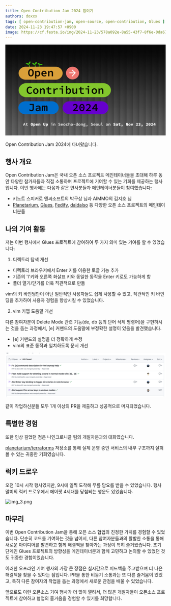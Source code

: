 ```yaml
---
title: Open Contribution Jam 2024 참여기
authors: doxxx
tags: [ open-contribution-jam, open-source, open-contribution, Glues ]
date: 2024-11-23 19:47:57 +0900
image: https://cf.festa.io/img/2024-11-23/578a092e-8a55-43f7-8f6e-0da67d52ebb4.png
---
```


![img.png](img.png)

Open Contribution Jam 2024에 다녀왔습니다.

<!-- truncate -->

## 행사 개요

Open Contribution Jam은 국내 오픈 소스 프로젝트 메인테이너들을 초대해 하루 동안 다양한 참가자들과 직접 소통하며 프로젝트에 기여할 수 있는 기회를 제공하는 행사입니다. 이번 행사에는 다음과 같은
연사분들과 메인테이너분들이 참여했습니다:

- 키노트 스피커로 엔씨소프트의 박구삼 님과 AIMMO의 김지호 님
- [Planetarium](https://github.com/planetarium), [Glues](https://github.com/gluesql/glues), [Fedify](https://github.com/dahlia/fedify), [daldalso](https://github.com/stars/JJoriping/lists/daldalso)
  등 다양한 오픈 소스 프로젝트의 메인테이너분들

## 나의 기여 활동

저는 이번 행사에서 Glues 프로젝트에 참여하여 두 가지 의미 있는 기여를 할 수 있었습니다:

1. 디렉토리 탐색 개선

- 디렉토리 브라우저에서 Enter 키를 이용한 토글 기능 추가
- 기존의 'l'키와 오른쪽 화살표 키와 동일한 동작을 Enter 키로도 가능하게 함
- 폴더 열기/닫기를 더욱 직관적으로 만듦

vim의 키 바인딩만이 아닌 일반적인 사용자들도 쉽게 사용할 수 있고, 직관적인 키 바인딩을 추가하여 사용자 경험을 향상시킬 수 있었습니다.

2. vim 키맵 도움말 개선

다른 참여자분이 Delete Mode 관련 기능(de, db 등의 단어 삭제 명령어)을 구현하시는 것을 돕는 과정에서, [e] 커맨드의 도움말에 부정확한 설명이 있음을 발견했습니다.

- [e] 커맨드의 설명을 더 정확하게 수정
- vim의 표준 동작과 일치하도록 문서 개선

![img_2.png](img_2.png)

같이 작업하신분들 모두 1개 이상의 PR을 제출하고 성공적으로 머지되었습니다.

## 특별한 경험

또한 인상 깊었던 점은 나인크로니클 팀의 개발자분과의 대화였습니다.

[planetarium/terraforms](https://github.com/planetarium/terraforms) 저장소를 통해 실제 운영 중인 서비스의 내부 구조까지 살펴볼 수 있는 귀중한 기회였습니다.

## 럭키 드로우

오전 10시 시작 행사였지만, 9시에 일찍 도착해 무릎 담요를 받을 수 있었습니다.
행사 말미의 럭키 드로우에서 에어팟 4세대를 당첨되는 행운도 있었습니다.

![img_3.png](img_3.png)

## 마무리

이번 Open Contribution Jam을 통해 오픈 소스 협업의 진정한 가치를 경험할 수 있었습니다. 단순히 코드를 기여하는 것을 넘어서, 다른 참여자분들과의 활발한 소통을 통해 새로운 아이디어를 발견하고 함께
해결책을 찾아가는 과정이 특히 즐거웠습니다. 초기 단계인 Glues 프로젝트의 방향성을 메인테이너분과 함께 고민하고 논의할 수 있었던 것도 귀중한 경험이었습니다.

이러한 오프라인 기여 행사의 가장 큰 장점은 실시간으로 피드백을 주고받으며 더 나은 해결책을 찾을 수 있다는 점입니다. PR을 통한 비동기 소통과는 또 다른 즐거움이 있었고, 특히 다른 참여자의 작업을 돕는 과정에서
새로운 관점을 배울 수 있었습니다.

앞으로도 이런 오픈소스 기여 행사가 더 많이 열려서, 더 많은 개발자들이 오픈소스 프로젝트에 참여하고 협업의 즐거움을 경험할 수 있기를 희망합니다.
